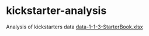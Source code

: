 # kickstarter-analysis
Analysis of kickstarters data
[data-1-1-3-StarterBook.xlsx](https://github.com/sirjanashrestha/kickstarter-analysis/files/9013234/data-1-1-3-StarterBook.xlsx)
